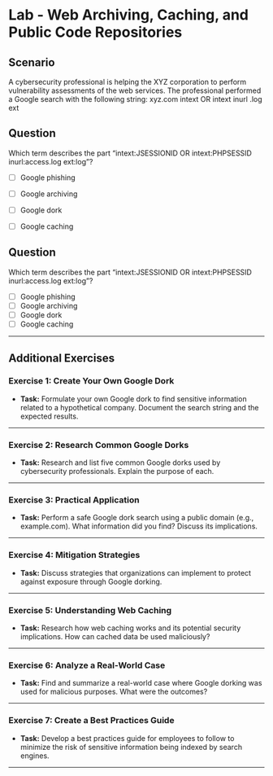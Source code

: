 # Lab - Web Archiving, Caching, and Public Code Repositories

## Scenario
A cybersecurity professional is helping the XYZ corporation to perform vulnerability assessments of the web services. The professional performed a Google search with the following string:
xyz.com intext OR intext inurl .log ext


## Question
Which term describes the part “intext:JSESSIONID OR intext:PHPSESSID inurl:access.log ext:log”?

- [ ] Google phishing
- [ ] Google archiving
- [ ] Google dork
- [ ] Google caching


## Question
Which term describes the part “intext:JSESSIONID OR intext:PHPSESSID inurl:access.log ext:log”?

- [ ] Google phishing
- [ ] Google archiving
- [ ] Google dork
- [ ] Google caching

---

## Additional Exercises

### Exercise 1: Create Your Own Google Dork
- **Task:** Formulate your own Google dork to find sensitive information related to a hypothetical company. Document the search string and the expected results.

---

### Exercise 2: Research Common Google Dorks
- **Task:** Research and list five common Google dorks used by cybersecurity professionals. Explain the purpose of each.

---

### Exercise 3: Practical Application
- **Task:** Perform a safe Google dork search using a public domain (e.g., example.com). What information did you find? Discuss its implications.

---

### Exercise 4: Mitigation Strategies
- **Task:** Discuss strategies that organizations can implement to protect against exposure through Google dorking.

---

### Exercise 5: Understanding Web Caching
- **Task:** Research how web caching works and its potential security implications. How can cached data be used maliciously?

---

### Exercise 6: Analyze a Real-World Case
- **Task:** Find and summarize a real-world case where Google dorking was used for malicious purposes. What were the outcomes?

---

### Exercise 7: Create a Best Practices Guide
- **Task:** Develop a best practices guide for employees to follow to minimize the risk of sensitive information being indexed by search engines.

---
